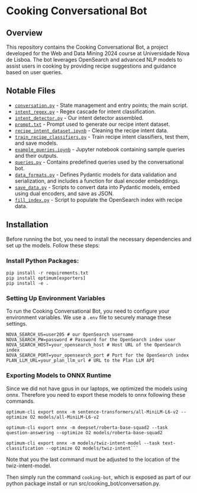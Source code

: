 # Cooking Conversational Bot

## Overview
This repository contains the Cooking Conversational Bot, a project developed for the Web and Data Mining 2024 course at Universidade Nova de Lisboa. The bot leverages OpenSearch and advanced NLP models to assist users in cooking by providing recipe suggestions and guidance based on user queries.

## Notable Files
- [`conversation.py`](src/cooking_bot/conversation.py) - State management and entry points; the main script.
- [`intent_regex.py`](src/cooking_bot/intent_regex.py) - Regex cascade for intent classification.
- [`intent_detector.py`](src/cooking_bot/intent_detector.py) - Our intent detector assembled.
- [`prompt.txt`](datasets/prompt.txt) - Prompt used to generate our recipe intent dataset.
- [`recipe_intent_dataset.ipynb`](notebooks/recipe_intent_datsaset.ipynb) - Cleaning the recipe intent data.
- [`train_recipe_classifiers.py`](scripts/train_recipe_classifiers.py) - Train recipe intent classifiers, test them, and save models.
- [`example_queries.ipynb`](notebooks/example_querries.ipynb) - Jupyter notebook containing sample queries and their outputs.
- [`queries.py`](src/cooking_bot/queries.py) - Contains predefined queries used by the conversational bot.
- [`data_formats.py`](src/cooking_bot/data_formats.py) - Defines Pydantic models for data validation and serialization, and includes a function for dual encoder embeddings.
- [`save_data.py`](scripts/save_data.py) - Scripts to convert data into Pydantic models, embed using dual encoders, and save as JSON.
- [`fill_index.py`](scripts/fill_index.py) - Script to populate the OpenSearch index with recipe data.

## Installation
Before running the bot, you need to install the necessary dependencies and set up the models. Follow these steps:

### Install Python Packages:
```
pip install -r requirements.txt
pip install optimum[exporters]
pip install -e .
```

### Setting Up Environment Variables

To run the Cooking Conversational Bot, you need to configure your environment variables. We use a `.env` file to securely manage these settings.

```
NOVA_SEARCH_US=user205 # our OpenSearch username
NOVA_SEARCH_PW=password # Password for the OpenSearch index user
NOVA_SEARCH_HOST=your_opensearch_host # Host URL of the OpenSearch index
NOVA_SEARCH_PORT=your_opensearch_port # Port for the OpenSearch index
PLAN_LLM_URL=your_plan_llm_url # URL to the Plan LLM API
```

### Exporting Models to ONNX Runtime

Since we did not have gpus in our laptops, we optimized the models using onnx. Therefore you need to export these models to onnx following these commands.

```
optimum-cli export onnx -m sentence-transformers/all-MiniLM-L6-v2 --optimize O2 models/all-MiniLM-L6-v2

optimum-cli export onnx -m deepset/roberta-base-squad2 --task question-answering --optimize O2 models/roberta-base-squad2

optimum-cli export onnx -m models/twiz-intent-model --task text-classification --optimize O2 models/twiz-intent```
```
Note that you the last command must be adjusted to the location of the twiz-intent-model.

Then simply run the command ```cooking-bot```, which is exposed as part of our python package install or run src/cooking_bot/conversation.py.